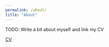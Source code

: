```yaml
---
permalink: /about/
title: "About"
---
```


TODO: Write a bit about myself and link my CV

[CV](https://gilunga.github.io/assets/docs/guilherme_ilunga_cv.pdf)